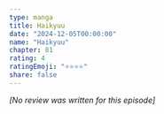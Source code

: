 ```yaml
---
type: manga
title: Haikyuu
date: "2024-12-05T00:00:00"
name: "Haikyuu"
chapter: 81
rating: 4
ratingEmoji: "⭐️⭐️⭐️⭐️"
share: false
---
```


_[No review was written for this episode]_